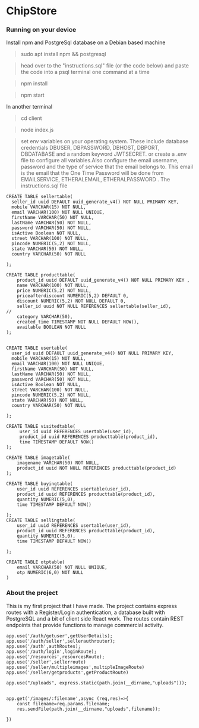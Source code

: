 # ChipStore

### Running on your device

Install npm and PostgreSql database on a Debian based machine

> sudo apt install npm && postgresql

> head over to the "instructions.sql" file (or the code below)  and paste the code into a psql terminal one command at a time

> npm install

> npm start

In another terminal
> cd client

> node index.js

> set env variables on your operating system. These include database credentials DBUSER, DBPASSWORD, DBHOST, DBPORT, DBDATABASE and a random keyword JWTSECRET. or create a .env file to configure all variables.Also configure the email username, password and the type of service that the email belongs to. This email is the email that the One Time Password will be done from EMAILSERVICE, ETHERALEMAIL, ETHERALPASSWORD
.
The instructions.sql file
```
CREATE TABLE sellertable(
  seller_id uuid DEFAULT uuid_generate_v4() NOT NULL PRIMARY KEY,
  mobile VARCHAR(15) NOT NULL, 
  email VARCHAR(100) NOT NULL UNIQUE,
  firstName VARCHAR(50) NOT NULL,
  lastName VARCHAR(50) NOT NULL,
  password VARCHAR(50) NOT NULL,
  isActive Boolean NOT NULL,
  street VARCHAR(100) NOT NULL,
  pincode NUMERIC(5,2) NOT NULL,
  state VARCHAR(50) NOT NULL,
  country VARCHAR(50) NOT NULL 

);

CREATE TABLE producttable(
    product_id uuid DEFAULT uuid_generate_v4() NOT NULL PRIMARY KEY ,
    name VARCHAR(100) NOT NULL,
    price NUMERIC(5,2) NOT NULL,
    priceafterdiscount NUMERIC(5,2) DEFAULT 0,
    discount NUMERIC(5,2) NOT NULL DEFAULT 0,
    seller_id uuid NOT NULL REFERENCES sellertable(seller_id),                      //
    category VARCHAR(50),
    created_time TIMESTAMP NOT NULL DEFAULT NOW(),
    available BOOLEAN NOT NULL
);


CREATE TABLE usertable(
  user_id uuid DEFAULT uuid_generate_v4() NOT NULL PRIMARY KEY,
  mobile VARCHAR(15) NOT NULL, 
  email VARCHAR(100) NOT NULL UNIQUE,  
  firstName VARCHAR(50) NOT NULL,
  lastName VARCHAR(50) NOT NULL,
  password VARCHAR(50) NOT NULL,
  isActive Boolean NOT NULL,
  street VARCHAR(100) NOT NULL,
  pincode NUMERIC(5,2) NOT NULL,
  state VARCHAR(50) NOT NULL,
  country VARCHAR(50) NOT NULL 

);

CREATE TABLE visitedtable(
     user_id uuid REFERENCES usertable(user_id),
     product_id uuid REFERENCES producttable(product_id),
     time TIMESTAMP DEFAULT NOW()
);

CREATE TABLE imagetable(
    imagename VARCHAR(50) NOT NULL,
    product_id uuid NOT NULL REFERENCES producttable(product_id)
);

CREATE TABLE buyingtable(
    user_id uuid REFERENCES usertable(user_id),
    product_id uuid REFERENCES producttable(product_id),
    quantity NUMERIC(5,0),
    time TIMESTAMP DEFAULT NOW()

);
CREATE TABLE sellingtable(
    user_id uuid REFERENCES usertable(user_id),
    product_id uuid REFERENCES producttable(product_id),
    quantity NUMERIC(5,0),
    time TIMESTAMP DEFAULT NOW()

);

CREATE TABLE otptable(
    email VARCHAR(50) NOT NULL UNIQUE,
    otp NUMERIC(6,0) NOT NULL
)
```
### About the project
 This is my first project that I have made. The project contains express routes with a Register/Login authentication, a database built with PostgreSQL and a bit of client side React work. The routes contain REST endpoints that provide functions to manage commercial activity.  

```  
app.use('/auth/getuser',getUserDetails);
app.use('/auth/seller',sellerauthrouter);
app.use('/auth',authRoutes);
app.use('/auth/login',loginRoute);
app.use('/resources',resourcesRoute);
app.use('/seller',sellerroute)
app.use('/seller/multipleimages',multipleImageRoute)
app.use('/seller/getproducts',getProductRoute)

app.use("/uploads", express.static(path.join(__dirname,"uploads")));


app.get('/images/:filename',async (req,res)=>{
    const filename=req.params.filename;
    res.sendFile(path.join(__dirname,"uploads",filename));

}) 




```

